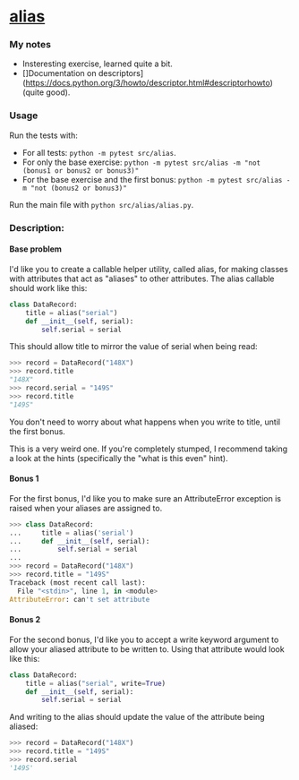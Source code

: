 # [alias](https://www.pythonmorsels.com/exercises/31d30a8a37dd452bb7efcf226ac0dae5)

### My notes
- Insteresting exercise, learned quite a bit.
- []Documentation on descriptors](https://docs.python.org/3/howto/descriptor.html#descriptorhowto) (quite good).


### Usage
Run the tests with:
- For all tests: `python -m pytest src/alias`.
- For only the base exercise: `python -m pytest src/alias -m "not (bonus1 or bonus2 or bonus3)"`
- For the base exercise and the first bonus: `python -m pytest src/alias -m "not (bonus2 or bonus3)"`

Run the main file with `python src/alias/alias.py`.

### Description:
#### Base problem
I'd like you to create a callable helper utility, called alias, for making classes with attributes that act as "aliases" to other attributes. The alias callable should work like this:

```python
class DataRecord:
    title = alias("serial")
    def __init__(self, serial):
        self.serial = serial
```
This should allow title to mirror the value of serial when being read:

```python
>>> record = DataRecord("148X")
>>> record.title
"148X"
>>> record.serial = "149S"
>>> record.title
"149S"
```

You don't need to worry about what happens when you write to title, until the first bonus.

This is a very weird one. If you're completely stumped, I recommend taking a look at the hints (specifically the "what is this even" hint).

#### Bonus 1
For the first bonus, I'd like you to make sure an AttributeError exception is raised when your aliases are assigned to.

```python
>>> class DataRecord:
...     title = alias('serial')
...     def __init__(self, serial):
...         self.serial = serial
...
>>> record = DataRecord("148X")
>>> record.title = "149S"
Traceback (most recent call last):
  File "<stdin>", line 1, in <module>
AttributeError: can't set attribute
```

#### Bonus 2
For the second bonus, I'd like you to accept a write keyword argument to allow your aliased attribute to be written to. Using that attribute would look like this:

```python
class DataRecord:
    title = alias("serial", write=True)
    def __init__(self, serial):
        self.serial = serial
```
And writing to the alias should update the value of the attribute being aliased:

```python
>>> record = DataRecord("148X")
>>> record.title = "149S"
>>> record.serial
'149S'
```
